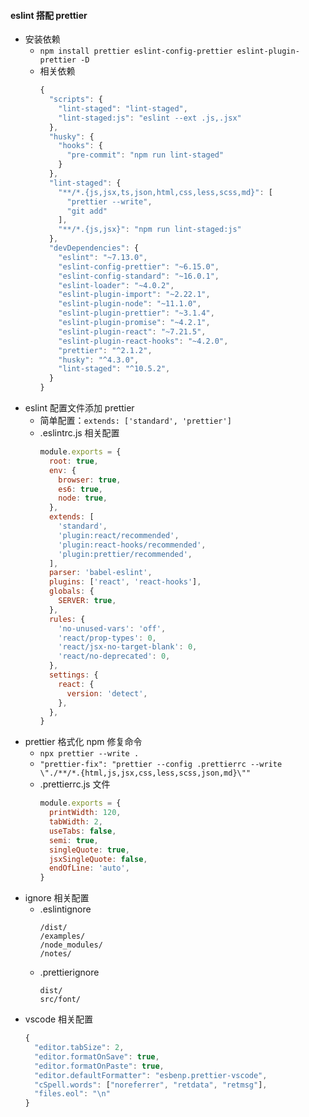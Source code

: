 #### eslint 搭配 prettier

- 安装依赖
  - `npm install prettier eslint-config-prettier eslint-plugin-prettier -D`
  - 相关依赖
    ```js
    {
      "scripts": {
        "lint-staged": "lint-staged",
        "lint-staged:js": "eslint --ext .js,.jsx"
      },
      "husky": {
        "hooks": {
          "pre-commit": "npm run lint-staged"
        }
      },
      "lint-staged": {
        "**/*.{js,jsx,ts,json,html,css,less,scss,md}": [
          "prettier --write",
          "git add"
        ],
        "**/*.{js,jsx}": "npm run lint-staged:js"
      },
      "devDependencies": {
        "eslint": "~7.13.0",
        "eslint-config-prettier": "~6.15.0",
        "eslint-config-standard": "~16.0.1",
        "eslint-loader": "~4.0.2",
        "eslint-plugin-import": "~2.22.1",
        "eslint-plugin-node": "~11.1.0",
        "eslint-plugin-prettier": "~3.1.4",
        "eslint-plugin-promise": "~4.2.1",
        "eslint-plugin-react": "~7.21.5",
        "eslint-plugin-react-hooks": "~4.2.0",
        "prettier": "^2.1.2",
        "husky": "^4.3.0",
        "lint-staged": "^10.5.2",
      }
    }
    ```
- eslint 配置文件添加 prettier
  - 简单配置：`extends: ['standard', 'prettier']`
  - .eslintrc.js 相关配置
    ```js
    module.exports = {
      root: true,
      env: {
        browser: true,
        es6: true,
        node: true,
      },
      extends: [
        'standard',
        'plugin:react/recommended',
        'plugin:react-hooks/recommended',
        'plugin:prettier/recommended',
      ],
      parser: 'babel-eslint',
      plugins: ['react', 'react-hooks'],
      globals: {
        SERVER: true,
      },
      rules: {
        'no-unused-vars': 'off',
        'react/prop-types': 0,
        'react/jsx-no-target-blank': 0,
        'react/no-deprecated': 0,
      },
      settings: {
        react: {
          version: 'detect',
        },
      },
    }
    ```
- prettier 格式化 npm 修复命令
  - `npx prettier --write .`
  - `"prettier-fix": "prettier --config .prettierrc --write \"./**/*.{html,js,jsx,css,less,scss,json,md}\""`
  - .prettierrc.js 文件
    ```js
    module.exports = {
      printWidth: 120,
      tabWidth: 2,
      useTabs: false,
      semi: true,
      singleQuote: true,
      jsxSingleQuote: false,
      endOfLine: 'auto',
    }
    ```
- ignore 相关配置
  - .eslintignore
    ```
    /dist/
    /examples/
    /node_modules/
    /notes/
    ```
  - .prettierignore
    ```
    dist/
    src/font/
    ```
- vscode 相关配置
  ```js
  {
    "editor.tabSize": 2,
    "editor.formatOnSave": true,
    "editor.formatOnPaste": true,
    "editor.defaultFormatter": "esbenp.prettier-vscode",
    "cSpell.words": ["noreferrer", "retdata", "retmsg"],
    "files.eol": "\n"
  }
  ```
